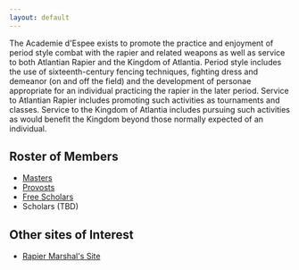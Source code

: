 ```yaml
---
layout: default
---
```


The Academie d'Espee exists to promote the practice and enjoyment of period style combat with the rapier and related weapons as well as service to both Atlantian Rapier and the Kingdom of Atlantia. Period style includes the use of sixteenth-century fencing techniques, fighting dress and demeanor (on and off the field) and the development of personae appropriate for an individual practicing the rapier in the later period. Service to Atlantian Rapier includes promoting such activities as tournaments and classes. Service to the Kingdom of Atlantia includes pursuing such activities as would benefit the Kingdom beyond those normally expected of an individual.

## Roster of Members

* [Masters](http://op.atlantia.sca.org/op_award.php?award_id=902)
* [Provosts](http://op.atlantia.sca.org/op_award.php?award_id=20)
* [Free Scholars](freescholars)
* Scholars (TBD)

## Other sites of Interest
* [Rapier Marshal's Site](http://rapier.atlantia.sca.org/)
